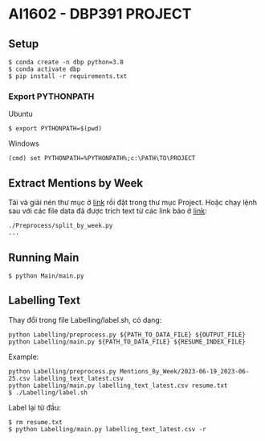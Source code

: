 # AI1602 - DBP391 PROJECT

## Setup
```
$ conda create -n dbp python=3.8
$ conda activate dbp
$ pip install -r requirements.txt
```
### Export PYTHONPATH
Ubuntu
```
$ export PYTHONPATH=$(pwd)
```
Windows
```
(cmd) set PYTHONPATH=%PYTHONPATH%;c:\PATH\TO\PROJECT
```
## Extract Mentions by Week
Tải và giải nén thư mục ở [link](https://drive.google.com/file/d/1SNaYdNTq7DUc-M_o3afE1ciY_mY8tRHX/view?usp=drive_link) rồi đặt trong thư mục Project.
Hoặc chạy lệnh sau với các file data đã được trích text từ các link báo ở [link](https://drive.google.com/drive/folders/15rWZJ4H4skCWS1y7iLZKf3UxEhMOjQAK?usp=drive_link):
```
./Preprocess/split_by_week.py
...
```

## Running Main
```
$ python Main/main.py
```

## Labelling Text
Thay đổi trong file Labelling/label.sh, có dạng:
```
python Labelling/preprocess.py ${PATH_TO_DATA_FILE} ${OUTPUT_FILE}
python Labelling/main.py ${PATH_TO_DATA_FILE} ${RESUME_INDEX_FILE}
```

Example: 
``` 
python Labelling/preprocess.py Mentions_By_Week/2023-06-19_2023-06-25.csv labelling_text_latest.csv
python Labelling/main.py labelling_text_latest.csv resume.txt
$ ./Labelling/label.sh
```
Label lại từ đầu:
``` 
$ rm resume.txt
$ python Labelling/main.py labelling_text_latest.csv -r
```
